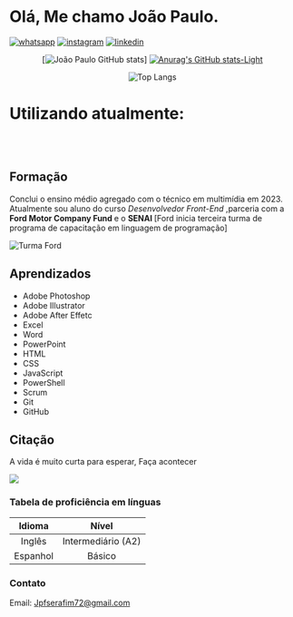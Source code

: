 
#  Olá, Me chamo João Paulo.

[![ whatsapp ](https://img.shields.io/badge/WhatsApp-25D366?style=for-the-badge&logo=whatsapp&logoColor=white)](https://wa.me/+5511972581103?text=Ol%C3%A1%20)
[![ instagram ](https://img.shields.io/badge/Instagram-E4405F?style=for-the-badge&logo=instagram&logoColor=white)](https://www.instagram.com/jonny_serafim/)
[![ linkedin ](https://img.shields.io/badge/LinkedIn-0077B5?style=for-the-badge&logo=linkedin&logoColor=white)](https://www.linkedin.com/in/jo%C3%A3opaulofigueiredo/) 




<div align="center">
   
[![João Paulo GitHub stats](https://github-readme-stats.vercel.app/api?username=joaopaulofserafim&show_icons=true&theme=dark#gh-dark-mode-only)]
[![Anurag's GitHub stats-Light](https://github-readme-stats.vercel.app/api?username=joaopaulofserafim&show_icons=true&theme=default#gh-light-mode-only)](https://github.com/joaopaulofserafim/github-readme-stats#gh-light-mode-only)
</div>


<div align="center">

![Top Langs](https://github-readme-stats.vercel.app/api/top-langs/?username=joaopaulofserafim&layout=compact&theme=transparent)

</div>
<h1>Utilizando atualmente:</h1>
<div align="center" style="display: inline_block"><br/>
    <img align="center" alt="" src="https://img.shields.io/badge/HTML5-E34F26?style=for-the-badge&logo=html5&logoColor=white"/>
   <img align="center" alt="" src="https://img.shields.io/badge/CSS-239120?&style=for-the-
badge&logo=css3&logoColor=white"/>
   <img align="center" alt="" src="https://img.shields.io/badge/Python-14354C?style=for-the-badge&logo=python&logoColor=white"/>
    <img align="center" alt="" src="https://img.shields.io/badge/CSS3-1572B6?style=for-the-badge&logo=css3&logoColor=white"/>
    <img align="center" alt="" src="https://img.shields.io/badge/JavaScript-F7DF1E?style=for-the-badge&logo=javascript&logoColor=black"/>
    <img align="center" alt="" src="https://img.shields.io/badge/Powershell-2CA5E0?style=for-the-badge&logo=powershell&logoColor=white"/>
    <img align="center" alt="" src="https://img.shields.io/badge/GIT-E44C30?style=for-the-badge&logo=git&logoColor=white"/>
</div>

## Formação 
Conclui o ensino médio agregado com o técnico em multimídia em 2023. Atualmente sou aluno do curso <i> Desenvolvedor Front-End </i>,parceria com a <strong> Ford Motor Company Fund </strong> e o <strong> SENAI </strong> [Ford inicia terceira turma de programa de capacitação em linguagem de programação]

![Turma Ford <Enter>](https://automobilistica.sp.senai.br/6755/programa-ford-enter)


## Aprendizados 
* Adobe Photoshop
* Adobe Illustrator
* Adobe After Effetc 
* Excel 
* Word
* PowerPoint 
* HTML 
* CSS
* JavaScript
* PowerShell
* Scrum
* Git
* GitHub

## Citação 
<p>  A vida é muito curta para esperar, Faça acontecer </p>






<img src="https://cdn.evg.gov.br/cursos/446_EVG/imagem_curso_446.png">



   

### Tabela de proficiência em línguas 

Idioma | Nível
:-------: | :-------:
Inglês | Intermediário (A2)
Espanhol | Básico 



### Contato 
Email: Jpfserafim72@gmail.com 
